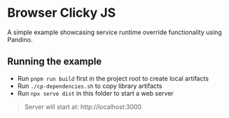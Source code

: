 # Browser Clicky JS

A simple example showcasing service runtime override functionality using Pandino.

## Running the example
- Run `pnpm run build` first in the project root to create local artifacts
- Run `./cp-dependencies.sh` to copy library artifacts
- Run `npx serve dist` in this folder to start a web server

> Server will start at: http://localhost:3000
